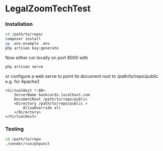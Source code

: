 # LegalZoomTechTest

### Installation

```bash
cd /path/to/repo/
composer install
cp .env.example .env
php artisan key:generate
```
Now either run locally on port 8000 with
```bash
php artisan serve
```
or configure a web serve to point its document root to /path/to/repo/public e.g. for Apache2

```
<VirtualHost *:80>
    ServerName bankcards.localhost.com
    DocumentRoot /path/to/repo/public
    <Directory /path/to/repo/public >
        AllowOverride all
    </Directory>
</VirtualHost>
```
### Testing
```bash
cd /path/to/repo
./vendor/run/phpunit
```

